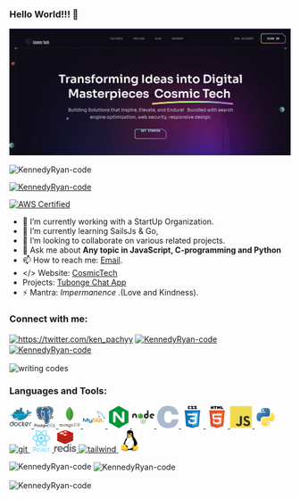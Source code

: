 ### Hello World!!! 👋
<img src="https://github.com/KennedyRyan-code/KennedyRyan-code/blob/main/Cosmictech.jpg">

<!--[![MasterHead](https://mir-s3-cdn-cf.behance.net/project_modules/fs/54b6c068097599.5b50bca476b9b.gif)](https://rishavchanda.io)
### [![Typing SVG](https://readme-typing-svg.demolab.com/?lines=A+Passionate+Full+Stack+JavaScript+Developer+)](https://git.io/typing-svg)
<h1 align="center">Hi 👋, I'm Kennedy Ryan Kimani</h1>
<h3 align="left">A passionate Full Stack developer from Nairobi, Kenya</h3>

<img src="https://github.com/KennedyRyan-code/KennedyRyan-code/blob/main/Algo_badge_Award.png" height="300"> <img src="https://github.com/KennedyRyan-code/KennedyRyan-code/blob/main/OOP%20badge%20Award.png" height="320"> -->

<!--
<img align="left" alt="Coding" width="400" src="https://mir-s3-cdn-cf.behance.net/project_modules/max_1200/79731568097599.5b50bca477735.jpg">

<img align="" width="1000" height="100" alt="Coding" width="400" src="https://mir-s3-cdn-cf.behance.net/project_modules/max_1200/79731568097599.5b50bca477735.jpg">
-->

<p align="left"> <img src="https://komarev.com/ghpvc/?username=KennedyRyan-code&label=Profile%20views&color=0e75b6&style=flat" alt="KennedyRyan-code" /> </p>

<p align="left"> <a href="https://github.com/ryo-ma/github-profile-trophy"><img src="https://github-profile-trophy.vercel.app/?username=KennedyRyan-code" alt="KennedyRyan-code" /></a> </p>

[![AWS Certified](<img src="https://images.credly.com/size/150x150/images/0fbd829b-33a9-426d-86fc-2917f61730f2/image.png"/>)](https://www.credly.com/badges/0fbd829b-33a9-426d-86fc-2917f61730f2)

- 🔭 I’m currently working with a StartUp Organization.
- 🌱 I’m currently learning SailsJs & Go,
- 👯 I’m looking to collaborate on various related projects.
- 💬 Ask me about **Any topic in JavaScript, C-programming and Python**
- 📫 How to reach me: [Email](kenryan49@gmail.com).
- </> Website: [CosmicTech](https://realcosmic.tech/)
- Projects: [Tubonge Chat App](https://tubonge-kipz.onrender.com/)
- ⚡ Mantra: *Impermanence* .(Love and Kindness).

<h3 align="left">Connect with me:</h3>
<p align="left">
<a href="https://twitter.com/ken_pachyy" target="blank"><img align="center" src="https://raw.githubusercontent.com/rahuldkjain/github-profile-readme-generator/master/src/images/icons/Social/twitter.svg" alt="https://twitter.com/ken_pachyy" height="30" width="40" /></a>
<a href="https://www.linkedin.com/in/kennedy-kim-702781b4/" target="blank"><img align="center" src="https://raw.githubusercontent.com/rahuldkjain/github-profile-readme-generator/master/src/images/icons/Social/linked-in-alt.svg" alt="KennedyRyan-code" height="30" width="40" /></a>
<a href="https://instagram.com/ken_patchie" target="blank"><img align="center" src="https://raw.githubusercontent.com/rahuldkjain/github-profile-readme-generator/master/src/images/icons/Social/instagram.svg" alt="KennedyRyan-code" height="30" width="40" /></a>
</p>

<img alt="writing codes" width='1300' height='500' align="center" src="https://media1.giphy.com/media/PI3QGKFN6XZUCMMqJm/giphy.gif?cid=ecf05e47o2ggol62o8sbe63ur5tr90j2vv3z7cs7am4if89k&rid=giphy.gif&ct=g">
<br clear='all'/>

<h3 align="left">Languages and Tools:</h3>
<p align="left"> <a href="https://www.docker.com/" target="_blank" rel="noreferrer"> <img src="https://raw.githubusercontent.com/devicons/devicon/master/icons/docker/docker-original-wordmark.svg" alt="docker" width="40" height="40"/> </a> <a href="https://www.postgresql.org" target="_blank" rel="noreferrer"> <img src="https://raw.githubusercontent.com/devicons/devicon/master/icons/postgresql/postgresql-original-wordmark.svg" alt="postgresql" width="40" height="40"/> <a href="https://www.mongodb.com/" target="_blank" rel="noreferrer"> <img src="https://raw.githubusercontent.com/devicons/devicon/master/icons/mongodb/mongodb-original-wordmark.svg" alt="mongodb" width="40" height="40"/> </a> <a href="https://www.mysql.com/" target="_blank" rel="noreferrer"> <img src="https://raw.githubusercontent.com/devicons/devicon/master/icons/mysql/mysql-original-wordmark.svg" alt="mysql" width="40" height="40"/> </a> <a href="https://www.nginx.com" target="_blank" rel="noreferrer"> <img src="https://raw.githubusercontent.com/devicons/devicon/master/icons/nginx/nginx-original.svg" alt="nginx" width="40" height="40"/> </a> <a href="https://nodejs.org" target="_blank" rel="noreferrer"> <img src="https://raw.githubusercontent.com/devicons/devicon/master/icons/nodejs/nodejs-original-wordmark.svg" alt="nodejs" width="40" height="40"/> </a>
<a align="left"> <a href="https://www.cprogramming.com/" target="_blank" rel="noreferrer"> <img src="https://raw.githubusercontent.com/devicons/devicon/master/icons/c/c-original.svg" alt="c" width="40" height="40"/> </a> <a href="https://www.w3schools.com/css/" target="_blank" rel="noreferrer"> <img src="https://raw.githubusercontent.com/devicons/devicon/master/icons/css3/css3-original-wordmark.svg" alt="css3" width="40" height="40"/> </a> <a href="https://www.w3.org/html/" target="_blank" rel="noreferrer"> <img src="https://raw.githubusercontent.com/devicons/devicon/master/icons/html5/html5-original-wordmark.svg" alt="html5" width="40" height="40"/> </a> <a href="https://developer.mozilla.org/en-US/docs/Web/JavaScript" target="_blank" rel="noreferrer"> <img src="https://raw.githubusercontent.com/devicons/devicon/master/icons/javascript/javascript-original.svg" alt="javascript" width="40" height="40"/> </a> <a href="https://www.python.org" target="_blank" rel="noreferrer"> <img src="https://raw.githubusercontent.com/devicons/devicon/master/icons/python/python-original.svg" alt="python" width="40" height="40"/> </a> <a href="https://git-scm.com/" target="_blank" rel="noreferrer"> <img src="https://www.vectorlogo.zone/logos/git-scm/git-scm-icon.svg" alt="git" width="40" height="40"/> </a>
<a href="https://reactjs.org/" target="_blank" rel="noreferrer"> <img src="https://raw.githubusercontent.com/devicons/devicon/master/icons/react/react-original-wordmark.svg" alt="react" width="40" height="40"/> </a> <a href="https://redis.io" target="_blank" rel="noreferrer"> <img src="https://raw.githubusercontent.com/devicons/devicon/master/icons/redis/redis-original-wordmark.svg" alt="redis" width="40" height="40"/> </a> <a href="https://tailwindcss.com/" target="_blank" rel="noreferrer"> <img src="https://www.vectorlogo.zone/logos/tailwindcss/tailwindcss-icon.svg" alt="tailwind" width="40" height="40"/> </a>
<a href="https://www.linux.org/" target="_blank" rel="noreferrer"> <img src="https://raw.githubusercontent.com/devicons/devicon/master/icons/linux/linux-original.svg" alt="linux" width="40" height="40"/> </a> </p>

<p><img align="left" src="https://github-readme-stats.vercel.app/api/top-langs?username=KennedyRyan-code&show_icons=true&locale=en&layout=compact" alt="KennedyRyan-code" /></p>

<p>&nbsp;<img align="center" src="https://github-readme-stats.vercel.app/api?username=KennedyRyan-code&show_icons=true&locale=en" alt="KennedyRyan-code" /></p>

<p><img align="center" src="https://github-readme-streak-stats.herokuapp.com/?user=KennedyRyan-code&" alt="KennedyRyan-code" /></p>
